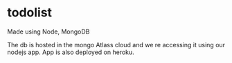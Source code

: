 # todolist
Made using Node, MongoDB

The db is hosted in the mongo Atlass cloud and we re accessing it using our nodejs app. App is also 
deployed on heroku.
